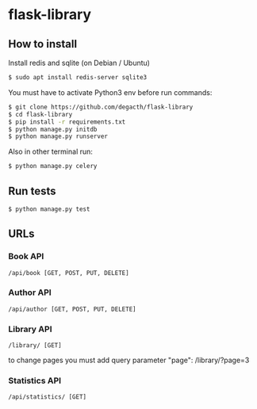 # flask-library

## How to install

Install redis and sqlite (on Debian / Ubuntu)
```sh
$ sudo apt install redis-server sqlite3
```

You must have to activate Python3 env before run commands:
```sh
$ git clone https://github.com/degacth/flask-library
$ cd flask-library
$ pip install -r requirements.txt
$ python manage.py initdb
$ python manage.py runserver
```

Also in other terminal run:
```sh
$ python manage.py celery
```

## Run tests
```sh
$ python manage.py test
```

## URLs
### Book API
```
/api/book [GET, POST, PUT, DELETE]
```

### Author API
```
/api/author [GET, POST, PUT, DELETE]
```


### Library API
```
/library/ [GET]
```

to change pages you must add query parameter "page":
/library/?page=3

### Statistics API
```
/api/statistics/ [GET]
```
